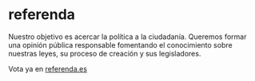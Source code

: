 referenda
=========

Nuestro objetivo es acercar la política a la ciudadanía.
Queremos formar una opinión pública responsable
fomentando el conocimiento sobre nuestras leyes,
su proceso de creación y sus legisladores.

Vota ya en [referenda.es](https://referenda.es)
